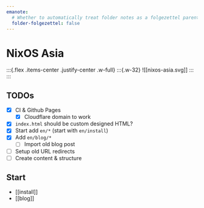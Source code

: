 ```yaml
---
emanote:
  # Whether to automatically treat folder notes as a folgezettel parent of its contents
  folder-folgezettel: false
---
```


# NixOS Asia

:::{.flex .items-center .justify-center .w-full}
:::{.w-32}
![[nixos-asia.svg]]
:::
:::

## TODOs

- [x] CI & Github Pages
    - [x] Cloudflare domain to work
- [x] `index.html` should be custom designed HTML?
- [x] Start add `en/*` (start with `en/install`)
- [x] Add `en/blog/*`
  - [ ] Import old blog post
- [ ] Setup old URL redirects
- [ ] Create content & structure

## Start

- [[install]]
- [[blog]]
